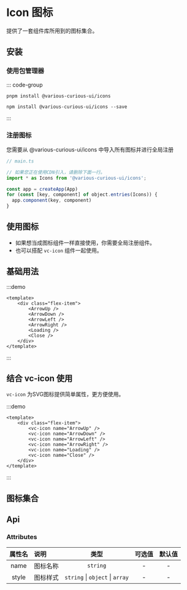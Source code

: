 # Icon 图标

提供了一套组件库所用到的图标集合。

## 安装

### 使用包管理器

::: code-group

```shell [pnpm]
pnpm install @various-curious-ui/icons

```

```shell [npm]
npm install @various-curious-ui/icons --save
```

:::

### 注册图标

您需要从 @various-curious-ui/icons 中导入所有图标并进行全局注册

```ts
// main.ts

// 如果您正在使用CDN引入，请删除下面一行。
import * as Icons from '@various-curious-ui/icons';

const app = createApp(App)
for (const [key, component] of object.entries(Icons)) {
  app.component(key, component)
}
```
## 使用图标

+ 如果想当成图标组件一样直接使用，你需要全局注册组件。
+ 也可以搭配 `vc-icon` 组件一起使用。

## 基础用法

:::demo
```vue
<template>
    <div class="flex-item">
        <ArrowUp />
        <ArrowDown />
        <ArrowLeft />
        <ArrowRight />
        <Loading />
        <Close />
    </div>
</template>
```
:::

## 结合 vc-icon 使用

`vc-icon` 为SVG图标提供简单属性，更方便使用。

:::demo
```vue
<template>
    <div class="flex-item">
        <vc-icon name="ArrowUp" />
        <vc-icon name="ArrowDown" />
        <vc-icon name="ArrowLeft" />
        <vc-icon name="ArrowRight" />
        <vc-icon name="Loading" />
        <vc-icon name="Close" />
    </div>
</template>
```
:::

## 图标集合

<iconsAgg></iconsAgg>

## Api

### Attributes

| 属性名 | 说明 | 类型   | 可选值     | 默认值  |
| :----: | :---- | :------: | :----------: | :-------: |
| name | 图标名称 | `string` | -| - |
| style | 图标样式 | `string` \\| `object` \\| `array` | -| - |